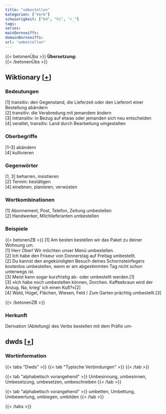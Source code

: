 ```yaml
---
title: "umbestellen"
kategorien: ["Verb"]
schwierigkeit: ["k4", "h1", "r_"]
tags:
series:
mainDornseiffs:
domainDornseiffs:
url: "umbestellen"
---
```


{{< betonenÜbs >}}
**Übersetzung:**  
{{< /betonenÜbs >}}

## Wiktionary [[+](https://de.wiktionary.org/wiki/umbestellen)]

### Bedeutungen
[1] transitiv: den Gegenstand, die Lieferzeit oder den Lieferort einer Bestellung abändern  
[2] transitiv: die Verabredung mit jemandem ändern  
[3] intransitiv: in Bezug auf etwas oder jemanden sich neu entscheiden  
[4] veraltet, transitiv: Land durch Bearbeitung umgestalten  

### Oberbegriffe
[1–3] abändern  
[4] kultivieren  

### Gegenwörter
[1, 3] beharren, insistieren  
[2] Termin: bestätigen  
[4] einebnen, planieren, verwüsten  

### Wortkombinationen
[1] Abonnement, Post, Telefon, Zeitung umbestellen  
[2] Handwerker, Milchlieferanten umbestellen  

### Beispiele
{{< betonenZB >}}
[1] Am besten bestellen wir das Paket zu deiner Wohnung um.  
[1] Herr Ober! Wir möchten unser Menü umbestellen.  
[2] Ich habe den Friseur von Donnerstag auf Freitag umbestellt.  
[2] Du kannst den angekündigten Besuch deines Schornsteinfegers kostenlos umbestellen, wenn er am abgestimmten Tag nicht schon unterwegs ist.  
[3] Meist kann sogar kurzfristig ab- oder umbestellt werden.[1]  
[3] »Ich habe noch umbestellen können, Dorchen. Kaffeebraun wird der Anzug. Na, krieg' ich einen Kuß?«[2]  
[4] Wald, Hügel, Flächen, Wiesen, Feld / Zum Garten prächtig umbestellt.[3]  

{{< /betonenZB >}}
### Herkunft
Derivation (Ableitung) des Verbs bestellen mit dem Präfix um-  



## dwds [[+](https://www.dwds.de/wb/umbestellen)]

### Wortinformation
{{< tabs "Dwds" >}}
{{< tab "Typische Verbindungen" >}}
{{< /tab >}}

{{< tab "alphabetisch vorangehend" >}}
Umbesinnung, umbesinnen, Umbesetzung, umbesetzen, umbeschreiben
{{< /tab >}}

{{< tab "alphabetisch vorangehend" >}}
umbetten, Umbettung, Umbewertung, umbiegen, umbilden
{{< /tab >}}

{{< /tabs >}}

